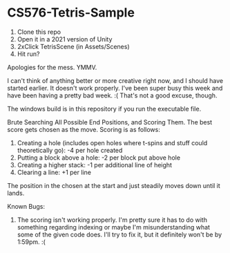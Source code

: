 # CS576-Tetris-Sample

1. Clone this repo
2. Open it in a 2021 version of Unity
3. 2xClick TetrisScene (in Assets/Scenes)
4. Hit run?

Apologies for the mess. YMMV.

I can't think of anything better or more creative right now, and I should have started earlier. It doesn't work properly. I've been super busy this week and have been having a pretty bad week. :( That's not a good excuse, though.

The windows build is in this repository if you run the executable file.

Brute Searching All Possible End Positions, and Scoring Them. The best score gets chosen as the move. Scoring is as follows:
1. Creating a hole (includes open holes where t-spins and stuff could theoretically go): -4 per hole created
2. Putting a block above a hole: -2 per block put above hole
3. Creating a higher stack: -1 per additional line of height
4. Clearing a line: +1 per line

The position in the chosen at the start and just steadily moves down until it lands.

Known Bugs:
1. The scoring isn't working properly. I'm pretty sure it has to do with something regarding indexing or maybe I'm misunderstanding what some of the given code does. I'll try to fix it, but it definitely won't be by 1:59pm. :(
